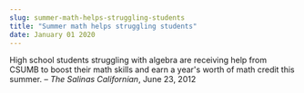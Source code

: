 ```yaml
---
slug: summer-math-helps-struggling-students
title: "Summer math helps struggling students"
date: January 01 2020
---
```


<p>High school students struggling with algebra are receiving help from CSUMB to boost their math skills and earn a year's worth of math credit this summer. – <em>The Salinas Californian</em>, June 23, 2012
</p>
